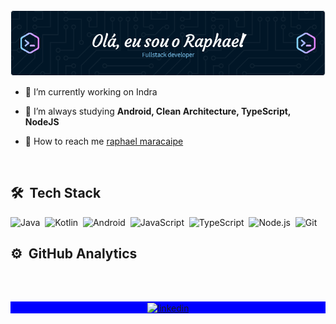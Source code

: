 <img src="./github-header-image.png" class="center" />

</p>

- 🔭  I’m currently working on Indra

- 🌱  I’m always studying **Android, Clean Architecture, TypeScript, NodeJS**

- 🚀  How to reach me  [raphael maracaipe](raphaelmaracaipe@gmail.com)

<br>

## 🛠 &nbsp;Tech Stack

![Java](https://img.shields.io/badge/-Java-05122A?style=flat&logo=java)&nbsp;
![Kotlin](https://img.shields.io/badge/-Kotlin-05122A?style=flat&logo=kotlin)&nbsp;
![Android](https://img.shields.io/badge/-Android-05122A?style=flat&logo=android)&nbsp;
![JavaScript](https://img.shields.io/badge/-JavaScript-05122A?style=flat&logo=javascript)&nbsp;
![TypeScript](https://img.shields.io/badge/-TypeScript-05122A?style=flat&logo=typescript)&nbsp;
![Node.js](https://img.shields.io/badge/-Node.js-05122A?style=flat&logo=node.js)&nbsp;
![Git](https://img.shields.io/badge/-Git-05122A?style=flat&logo=git)&nbsp;

## ⚙️ &nbsp;GitHub Analytics
<br>

<p align="center">
</p>

##

<p align="center" style="background:blue">
  <a href="https://www.linkedin.com/in/raphaelmaracaipe/" target="_blank">
    <img align="center" src="https://img.shields.io/badge/-raphaelmaracaipe-05122A?style=flat&logo=linkedin" alt="linkedin"/>
  </a>
</p>
